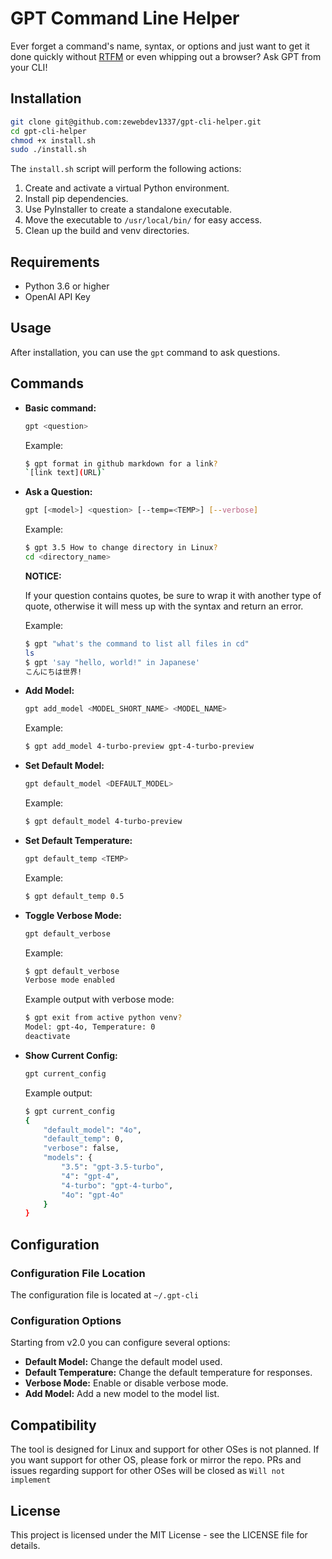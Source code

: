 # GPT Command Line Helper

Ever forget a command's name, syntax, or options and just want to get it done quickly without [RTFM](https://en.wikipedia.org/wiki/RTFM) or even whipping out a browser? Ask GPT from your CLI!

## Installation

```bash
git clone git@github.com:zewebdev1337/gpt-cli-helper.git
cd gpt-cli-helper
chmod +x install.sh
sudo ./install.sh
```

The `install.sh` script will perform the following actions:

1. Create and activate a virtual Python environment.
2. Install pip dependencies.
3. Use PyInstaller to create a standalone executable.
4. Move the executable to `/usr/local/bin/` for easy access.
5. Clean up the build and venv directories.

## Requirements

- Python 3.6 or higher
- OpenAI API Key

## Usage

After installation, you can use the `gpt` command to ask questions.
## Commands

- **Basic command:**

  ```bash
  gpt <question>
  ```

  Example:
  ```bash
  $ gpt format in github markdown for a link?
  `[link text](URL)`
  ```

- **Ask a Question:**
  ```bash
  gpt [<model>] <question> [--temp=<TEMP>] [--verbose]
  ```
  Example:
  ```bash
  $ gpt 3.5 How to change directory in Linux?
  cd <directory_name>
  ```
  **NOTICE:**
  
  If your question contains quotes, be sure to wrap it with another type of quote, otherwise it will mess up with the syntax and return an error.

  Example:
  ```bash
  $ gpt "what's the command to list all files in cd"
  ls
  $ gpt 'say "hello, world!" in Japanese'
  こんにちは世界!
  ```

- **Add Model:**
  ```bash
  gpt add_model <MODEL_SHORT_NAME> <MODEL_NAME>
  ```
  Example:
  ```bash
  $ gpt add_model 4-turbo-preview gpt-4-turbo-preview
  ```

- **Set Default Model:**
  ```bash
  gpt default_model <DEFAULT_MODEL>
  ```
  Example:
  ```bash
  $ gpt default_model 4-turbo-preview
  ```

- **Set Default Temperature:**
  ```bash
  gpt default_temp <TEMP>
  ```
  Example:
  ```bash
  $ gpt default_temp 0.5
  ```

- **Toggle Verbose Mode:**
  ```bash
  gpt default_verbose
  ```
  Example:
  ```bash
  $ gpt default_verbose
  Verbose mode enabled
  ```
  Example output with verbose mode:
  ```bash
  $ gpt exit from active python venv?
  Model: gpt-4o, Temperature: 0
  deactivate
  ```

- **Show Current Config:**
  ```bash
  gpt current_config
  ```
  Example output:
  ```bash
  $ gpt current_config
  {
      "default_model": "4o",
      "default_temp": 0,
      "verbose": false,
      "models": {
          "3.5": "gpt-3.5-turbo",
          "4": "gpt-4",
          "4-turbo": "gpt-4-turbo",
          "4o": "gpt-4o"
      }
  }
  ```

## Configuration

### Configuration File Location

The configuration file is located at `~/.gpt-cli`

### Configuration Options

Starting from v2.0 you can configure several options:

- **Default Model:** Change the default model used.
- **Default Temperature:** Change the default temperature for responses.
- **Verbose Mode:** Enable or disable verbose mode.
- **Add Model:** Add a new model to the model list.

## Compatibility

The tool is designed for Linux and support for other OSes is not planned. If you want support for other OS, please fork or mirror the repo. PRs and issues regarding support for other OSes will be closed as `Will not implement`

## License

This project is licensed under the MIT License - see the LICENSE file for details.
